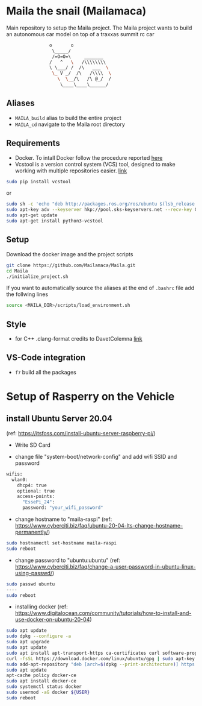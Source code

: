 # Maila the snail (Mailamaca)
Main repository to setup the Maila project. The Maila project wants to build an autonomous car model on top of  a traxxas summit rc car

```bash
                o       o
                 \_____/
                 /=O=O=\     _______
                /   ^   \   /\\\\\\\\
                \ \___/ /  /\   ___  \
                 \_ V _/  /\   /\\\\  \
                   \  \__/\   /\ @_/  /
                    \____\____\______/
```

## Aliases

- `MAILA_build` alias to build the entire project
- `MAILA_cd` navigate to the Maila root directory

## Requirements

- Docker. To intall Docker follow the procedure reported [here](https://docs.docker.com/engine/install/ubuntu/)
- Vcstool is a version control system (VCS) tool, designed to make working with multiple repositories easier. [link](https://github.com/dirk-thomas/vcstool)

```bash
sudo pip install vcstool
```

or

```bash
sudo sh -c 'echo "deb http://packages.ros.org/ros/ubuntu $(lsb_release -sc) main" > /etc/apt/sources.list.d/ros-latest.list'
sudo apt-key adv --keyserver hkp://pool.sks-keyservers.net --recv-key 0xAB17C654
sudo apt-get update
sudo apt-get install python3-vcstool
```



## Setup

Download the docker image and the project scripts

```bash
git clone https://github.com/Mailamaca/Maila.git
cd Maila
./initialize_project.sh
```

If you want to automatically source the aliases at the end of `.bashrc` file add the follwing lines

```bash
source <MAILA_DIR>/scripts/load_environment.sh
```

## Style

- for C++ .clang-format credits to DavetColemna [link](https://github.com/davetcoleman/roscpp_code_format/blob/master/.clang-format)


## VS-Code integration

- `f7` build all the packages


# Setup of Rasperry on the Vehicle

## install Ubuntu Server 20.04

(ref: https://itsfoss.com/install-ubuntu-server-raspberry-pi/)

- Write SD Card
  
- change file "system-boot/network-config" and add wifi SSID and password
  
```bash
wifis:
  wlan0:
    dhcp4: true
    optional: true
    access-points:
      "EssePi_24":
      password: "your_wifi_password"
```
- change hostname to "maila-raspi"
(ref: https://www.cyberciti.biz/faq/ubuntu-20-04-lts-change-hostname-permanently/)

```bash
sudo hostnamectl set-hostname maila-raspi
sudo reboot
```

- change password to "ubuntu:ubuntu"
(ref: https://www.cyberciti.biz/faq/change-a-user-password-in-ubuntu-linux-using-passwd/)

```bash
sudo passwd ubuntu
----
sudo reboot
```

- installing docker
(ref: https://www.digitalocean.com/community/tutorials/how-to-install-and-use-docker-on-ubuntu-20-04)

```bash
sudo apt update
sudo dpkg --configure -a
sudo apt upgrade
sudo apt update
sudo apt install apt-transport-https ca-certificates curl software-properties-common
curl -fsSL https://download.docker.com/linux/ubuntu/gpg | sudo apt-key add -
sudo add-apt-repository "deb [arch=$(dpkg --print-architecture)] https://download.docker.com/linux/ubuntu focal stable"
sudo apt update
apt-cache policy docker-ce
sudo apt install docker-ce
sudo systemctl status docker
sudo usermod -aG docker ${USER}
sudo reboot
```






